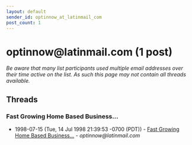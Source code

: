 ```yaml
---
layout: default
sender_id: optinnow_at_latinmail_com
post_count: 1
---
```


# optinnow<span>@</span>latinmail.com (1 post)

_Be aware that many list participants used multiple email addresses over their time active on the list. As such this page may not contain all threads available._

## Threads

### Fast Growing Home Based Business...
+ 1998-07-15 (Tue, 14 Jul 1998 21:39:53 -0700 (PDT)) - [Fast Growing Home Based Business...](/archive/1998/07/179c308d1671f6697ea95087091f7789dd9976eb9d1c9a33829d1ce3fa7936e8) - _optinnow@latinmail.com_

